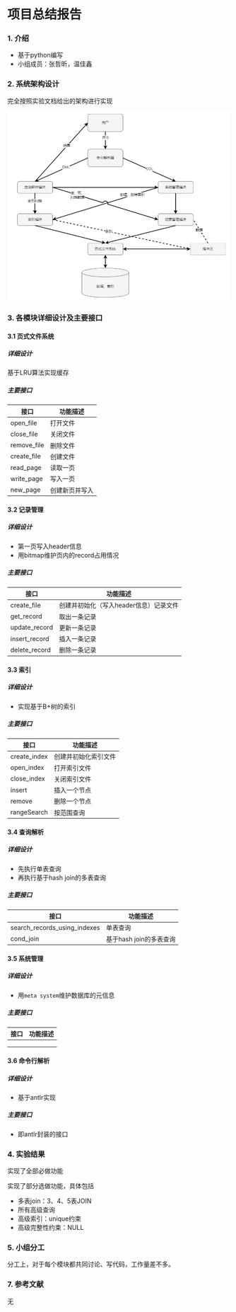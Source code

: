 # 项目总结报告

### 1. 介绍

- 基于python编写
- 小组成员：张哲昕，温佳鑫

### 2. 系统架构设计

完全按照实验文档给出的架构进行实现

<img src="pic/image-20220110225850478.png" alt="image-20220110225850478" style="zoom: 67%;" />

### 3. 各模块详细设计及主要接口

#### 3.1 页式文件系统

##### 详细设计

基于LRU算法实现缓存

##### 主要接口

| 接口        | 功能描述       |
| ----------- | -------------- |
| open_file   | 打开文件       |
| close_file  | 关闭文件       |
| remove_file | 删除文件       |
| create_file | 创建文件       |
| read_page   | 读取一页       |
| write_page  | 写入一页       |
| new_page    | 创建新页并写入 |

#### 3.2 记录管理

##### 详细设计

- 第一页写入header信息
- 用bitmap维护页内的record占用情况

##### 主要接口

| 接口          | 功能描述                               |
| ------------- | -------------------------------------- |
| create_file   | 创建并初始化（写入header信息）记录文件 |
| get_record    | 取出一条记录                           |
| update_record | 更新一条记录                           |
| insert_record | 插入一条记录                           |
| delete_record | 删除一条记录                           |

#### 3.3 索引

##### 详细设计

- 实现基于B+树的索引

##### 主要接口

| 接口         | 功能描述             |
| ------------ | -------------------- |
| create_index | 创建并初始化索引文件 |
| open_index   | 打开索引文件         |
| close_index  | 关闭索引文件         |
| insert       | 插入一个节点         |
| remove       | 删除一个节点         |
| rangeSearch  | 按范围查询           |

#### 3.4 查询解析

##### 详细设计

- 先执行单表查询
- 再执行基于hash join的多表查询

##### 主要接口

| 接口                         | 功能描述                |
| ---------------------------- | ----------------------- |
| search_records_using_indexes | 单表查询                |
| cond_join                    | 基于hash join的多表查询 |

#### 3.5 系统管理

##### 详细设计

- 用`meta system`维护数据库的元信息

##### 主要接口

| 接口 | 功能描述 |
| ---- | -------- |
|      |          |
|      |          |
|      |          |

#### 3.6 命令行解析

##### 详细设计

- 基于antlr实现

##### 主要接口

- 即antlr封装的接口

### 4. 实验结果

实现了全部必做功能

实现了部分选做功能，具体包括

- 多表join：3、4、5表JOIN
- 所有高级查询
- 高级索引：unique约束
- 高级完整性约束：NULL

### 5. 小组分工

分工上，对于每个模块都共同讨论、写代码，工作量差不多。

### 7. 参考文献

无
